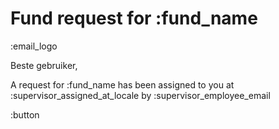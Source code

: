 # Fund request for :fund_name

:email_logo

Beste gebruiker,

A request for :fund_name has been assigned to you at :supervisor_assigned_at_locale by :supervisor_employee_email

:button